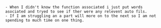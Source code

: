     - When I didn't know the function associated i just put words asociated and tryed to see if ther were any relevent auto fils.
    - If I am struggling an a part will more on to the next so I am not spending to much time on one thing.